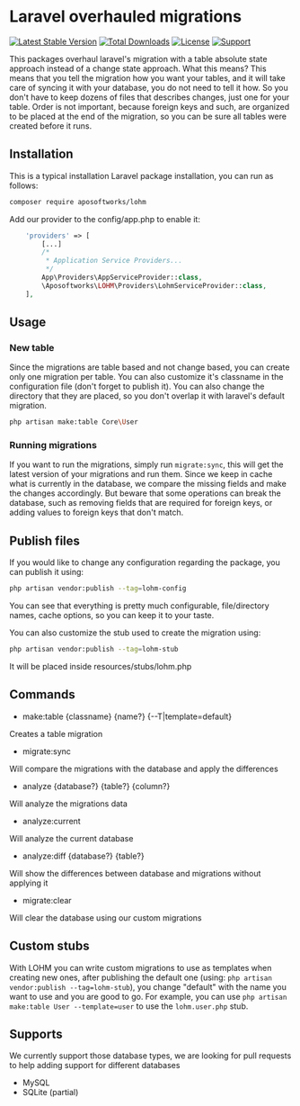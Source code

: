 # Laravel overhauled migrations

[![Latest Stable Version](https://poser.pugx.org/aposoftworks/lohm/version)](https://packagist.org/packages/aposoftworks/lohm) [![Total Downloads](https://poser.pugx.org/aposoftworks/lohm/downloads)](https://packagist.org/packages/aposoftworks/lohm) [![License](https://poser.pugx.org/phpunit/phpunit/license)](https://packagist.org/packages/phpunit/phpunit) [![Support](https://img.shields.io/badge/Patreon-Support-orange.svg?logo=Patreon)](https://www.patreon.com/rafaelcorrea)

This packages overhaul laravel's migration with a table absolute state approach instead of a change state approach. What this means? This means that you tell the migration how you want your tables, and it will take care of syncing it with your database, you do not need to tell it how. So you don't have to keep dozens of files that describes changes, just one for your table. Order is not important, because foreign keys and such, are organized to be placed at the end of the migration, so you can be sure all tables were created before it runs.

## Installation
This is a typical installation Laravel package installation, you can run as follows:
``` bash
composer require aposoftworks/lohm
```

Add our provider to the config/app.php to enable it:
``` PHP
    'providers' => [
        [...]
        /*
         * Application Service Providers...
         */
        App\Providers\AppServiceProvider::class,
        \Aposoftworks\LOHM\Providers\LohmServiceProvider::class,
    ],
```

## Usage

### New table
Since the migrations are table based and not change based, you can create only one migration per table. You can also customize it's classname in the configuration file (don't forget to publish it). You can also change the directory that they are placed, so you don't overlap it with laravel's default migration.

``` bash
php artisan make:table Core\User
```

### Running migrations
If you want to run the migrations, simply run `migrate:sync`, this will get the latest version of your migrations and run them. Since we keep in cache what is currently in the database, we compare the missing fields and make the changes accordingly. But beware that some operations can break the database, such as removing fields that are required for foreign keys, or adding values to foreign keys that don't match.

## Publish files
If you would like to change any configuration regarding the package, you can publish it using:
``` bash
php artisan vendor:publish --tag=lohm-config
```
You can see that everything is pretty much configurable, file/directory names, cache options, so you can keep it to your taste.

You can also customize the stub used to create the migration using:
``` bash
php artisan vendor:publish --tag=lohm-stub
```

It will be placed inside resources/stubs/lohm.php
## Commands

- make:table {classname} {name?} {--T|template=default}

Creates a table migration
- migrate:sync

Will compare the migrations with the database and apply the differences
- analyze {database?} {table?} {column?}

Will analyze the migrations data
- analyze:current

Will analyze the current database
- analyze:diff {database?} {table?}

Will show the differences between database and migrations without applying it
- migrate:clear

Will clear the database using our custom migrations

## Custom stubs
With LOHM you can write custom migrations to use as templates when creating new ones, after publishing the default one (using: `php artisan vendor:publish --tag=lohm-stub`), you change "default" with the name you want to use and you are good to go. For example, you can use `php artisan make:table User --template=user` to use the `lohm.user.php` stub.

## Supports
We currently support those database types, we are looking for pull requests to help adding support for different databases

- MySQL
- SQLite (partial)
